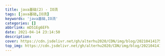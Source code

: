 ```yaml
---
title: java基础(2) - IO流
tags: [java基础,IO流]
keywords: 'java基础,IO流'
categories: []
abbrlink: mD51Eg6EFh
date: 2021-04-14 23:14:50
description:
cover: https://cdn.jsdelivr.net/gh/alterhu2020/CDN/img/blog/20210414175757.jpeg
top_img: https://cdn.jsdelivr.net/gh/alterhu2020/CDN/img/blog/20210414175757.jpeg
---
```






